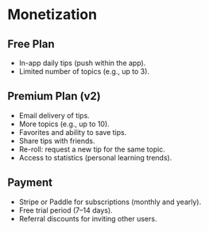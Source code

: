 # Monetization

## Free Plan

- In-app daily tips (push within the app).
- Limited number of topics (e.g., up to 3).

## Premium Plan (v2)

- Email delivery of tips.
- More topics (e.g., up to 10).
- Favorites and ability to save tips.
- Share tips with friends.
- Re-roll: request a new tip for the same topic.
- Access to statistics (personal learning trends).

## Payment

- Stripe or Paddle for subscriptions (monthly and yearly).
- Free trial period (7–14 days).
- Referral discounts for inviting other users.
